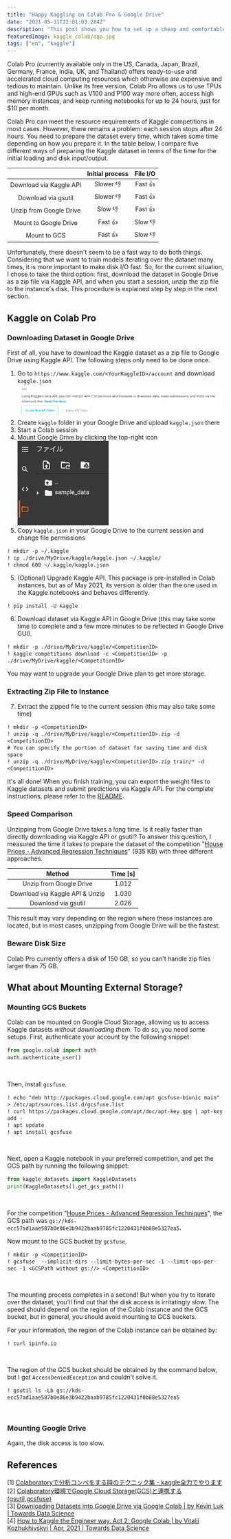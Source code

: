 ```yaml
---
title: "Happy Kaggling on Colab Pro & Google Drive"
date: "2021-05-31T22:01:03.284Z"
description: "This post shows you how to set up a cheap and comfortable computing environment for Kaggle using Colab Pro and Google Drive. Happy Kaggling!"
featuredImage: kaggle_colab/ogp.jpg
tags: ["en", "kaggle"]
---
```


Colab Pro (currently available only in the US, Canada, Japan, Brazil, Germany, France, India, UK, and Thailand) offers ready-to-use and accelerated cloud computing resources which otherwise are expensive and tedious to maintain. Unlike its free version, Colab Pro allows us to use TPUs and high-end GPUs such as V100 and P100 way more often, access high memory instances, and keep running notebooks for up to 24 hours, just for $10 per month. 

Colab Pro can meet the resource requirements of Kaggle competitions in most cases. However, there remains a problem: each session stops after 24 hours. You need to prepare the dataset every time, which takes some time depending on how you prepare it. In the table below, I compare five different ways of preparing the Kaggle dataset in terms of the time for the initial loading and disk input/output.

|                         | Initial process | File I/O |
| :---------------------: | :-------------: | :------: |
| Download via Kaggle API |    Slower 👎     |  Fast 👍  |
|   Download via gsutil   |    Slower 👎     |  Fast 👍  |
| Unzip from Google Drive |     Slow 👎      |  Fast 👍  |
|  Mount to Google Drive  |     Fast 👍      |  Slow 👎  |
|      Mount to GCS       |     Fast 👍      |  Slow 👎  |

Unfortunately, there doesn't seem to be a fast way to do both things. Considering that we want to train models iterating over the dataset many times, it is more important to make disk I/O fast. So, for the current situation, I chose to take the third option: first, download the dataset in Google Drive as a zip file via Kaggle API, and when you start a session, unzip the zip file to the instance's disk. This procedure is explained step by step in the next section.

## Kaggle on Colab Pro
### Downloading Dataset in Google Drive
First of all, you have to download the Kaggle dataset as a zip file to Google Drive using Kaggle API.
The following steps only need to be done once.

1. Go to `https://www.kaggle.com/<YourKaggleID>/account` and download `kaggle.json`  
![](2021-05-30-22-43-40.png)
2. Create `kaggle` folder in your Google Drive and upload `kaggle.json` there
3. Start a Colab session
4. Mount Google Drive by clicking the top-right icon  
![](2021-05-30-22-47-19.png)
5. Copy `kaggle.json` in your Google Drive to the current session and change file permissions
```
! mkdir -p ~/.kaggle
! cp ./drive/MyDrive/kaggle/kaggle.json ~/.kaggle/
! chmod 600 ~/.kaggle/kaggle.json
```
5. (Optional) Upgrade Kaggle API. This package is pre-installed in Colab instances, but as of May 2021, its version is older than the one used in the Kaggle notebooks and behaves differently.
```
! pip install -U kaggle
```
6. Download dataset via Kaggle API in Google Drive (this may take some time to complete and a few more minutes to be reflected in Google Drive GUI).
```
! mkdir -p ./drive/MyDrive/kaggle/<CompetitionID>
! kaggle competitions download -c <CompetitionID> -p ./drive/MyDrive/kaggle/<CompetitionID>
```

You may want to upgrade your Google Drive plan to get more storage.

### Extracting Zip File to Instance
7. Extract the zipped file to the current session (this may also take some time)
```shell
! mkdir -p <CompetitionID>
! unzip -q ./drive/MyDrive/kaggle/<CompetitionID>.zip -d <CompetitionID>
# You can specify the portion of dataset for saving time and disk space
! unzip -q ./drive/MyDrive/kaggle/<CompetitionID>.zip train/* -d <CompetitionID>
```

It's all done! When you finish training, you can export the weight files to Kaggle datasets and submit predictions via Kaggle API. For the complete instructions, please refer to the [README](https://github.com/Kaggle/kaggle-api).

### Speed Comparison
Unzipping from Google Drive takes a long time. Is it really faster than directly downloading via Kaggle API or gsutil? To answer this question, I measured the time it takes to prepare the dataset of the competition "[House Prices - Advanced Regression Techniques](https://www.kaggle.com/c/house-prices-advanced-regression-techniques/)" (935 KB) with three different approaches.

|             Method              | Time [s] |
| :-----------------------------: | :------: |
|     Unzip from Google Drive     |  1.012   |
| Download via Kaggle API & Unzip |  1.030   |
|       Download via gsutil       |  2.026   |

This result may vary depending on the region where these instances are located, but in most cases, unzipping from Google Drive will be the fastest.

### Beware Disk Size
Colab Pro currently offers a disk of 150 GB, so you can't handle zip files larger than 75 GB. 

## What about Mounting External Storage?
### Mounting GCS Buckets
Colab can be mounted on Google Cloud Storage, allowing us to access Kaggle datasets *without downloading them*. To do so, you need some setups. First, authenticate your account by the following snippet:

```python
from google.colab import auth
auth.authenticate_user()
```
</br>

Then, install `gcsfuse`.

```
! echo "deb http://packages.cloud.google.com/apt gcsfuse-bionic main" > /etc/apt/sources.list.d/gcsfuse.list
! curl https://packages.cloud.google.com/apt/doc/apt-key.gpg | apt-key add -
! apt update
! apt install gcsfuse
```
</br>

Next, open a Kaggle notebook in your preferred competition, and get the GCS path by running the following snippet:

```python
from kaggle_datasets import KaggleDatasets
print(KaggleDatasets().get_gcs_path())
```
</br>

For the competition "[House Prices - Advanced Regression Techniques](https://www.kaggle.com/c/house-prices-advanced-regression-techniques/)", the GCS path was `gs://kds-ecc57ad1aae587b0e86e3b9422baab9785fc1220431f0b88e5327ea5`.

Now mount to the GCS bucket by `gcsfuse`.

```
! mkdir -p <CompetitionID>
! gcsfuse  --implicit-dirs --limit-bytes-per-sec -1 --limit-ops-per-sec -1 <GCSPath without gs://> <CompetitionID>
```
</br>

The mounting process completes in a second! But when you try to iterate over the dataset, you'll find out that the disk access is irritatingly slow. The speed should depend on the region of the Colab instance and the GCS bucket, but in general, you should avoid mounting to GCS buckets.

For your information, the region of the Colab instance can be obtained by:

```
! curl ipinfo.io
```
</br>

The region of the GCS bucket should be obtained by the command below, but I got `AccessDeniedException` and couldn't solve it.

```
! gsutil ls -Lb gs://kds-ecc57ad1aae587b0e86e3b9422baab9785fc1220431f0b88e5327ea5
```
</br>

### Mounting Google Drive
Again, the disk access is too slow.


## References
[1] [Colaboratoryで分析コンペをする時のテクニック集 - kaggle全力でやります](https://www.currypurin.com/entry/2021/03/04/070000)  
[2] [Colaboratory環境でGoogle Cloud Storage(GCS)と連携する(gsutil,gcsfuse)](https://technodaifuku.blogspot.com/2020/09/colaboratorygoogle-cloud.html)  
[3] [Downloading Datasets into Google Drive via Google Colab | by Kevin Luk | Towards Data Science](https://towardsdatascience.com/downloading-datasets-into-google-drive-via-google-colab-bcb1b30b0166)  
[4] [How to Kaggle the Engineer way. Act 2: Google Colab | by Vitalii Kozhukhivskyi | Apr, 2021 | Towards Data Science](https://towardsdatascience.com/how-to-kaggle-the-engineer-way-act-2-google-colab-2afa29ab35b8)
